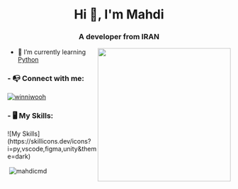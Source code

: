 <h1 align="center">Hi 👋, I'm Mahdi</h1>
<h3 align="center">A developer from IRAN</h3>

<img align='right' src='https://s8.uupload.ir/files/a62c047f-8369-493c-ab14-71ef51bebc55_rw_1200_8tc8.gif' width='300'>

- 🔭 I’m currently learning [Python](https://www.python.org/)

<h3 align="left">- 📭 Connect with me:</h3>
<p align="left">
<a href="https://instagram.com/winniwooh" target="blank"><img align="center" src="https://skillicons.dev/icons?i=instagram&theme=dark" alt="winniwooh" /></a>
</p>

<h3 align="left">- 🖥 My Skills:</h3>
<p align="left">
![My Skills](https://skillicons.dev/icons?i=py,vscode,figma,unity&theme=dark)

<p>&nbsp;<img align="center" src="https://github-readme-stats.vercel.app/api?username=mahdicmd&show_icons=true&locale=en" alt="mahdicmd" /></p>
